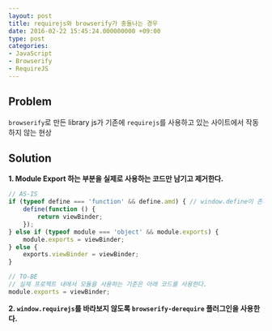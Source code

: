 ```yaml
---
layout: post
title: requirejs와 browserify가 충돌나는 경우
date: 2016-02-22 15:45:24.000000000 +09:00
type: post
categories:
- JavaScript
- Browserify
- RequireJS
---
```

## Problem

`browserify`로 만든 library js가 기존에 `requirejs`를 사용하고 있는 사이트에서 작동하지 않는 현상

## Solution

**1. Module Export 하는 부분을 실제로 사용하는 코드만 남기고 제거한다.**

``` js
// AS-IS
if (typeof define === 'function' && define.amd) { // window.define이 존재해서 export가 안되었음
    define(function () {
        return viewBinder;
    });
} else if (typeof module === 'object' && module.exports) {
    module.exports = viewBinder;
} else {
    exports.viewBinder = viewBinder;
}
```

``` js
// TO-BE
// 실제 프로젝트 내에서 모듈을 사용하는 기준은 아래 코드를 사용한다.
module.exports = viewBinder;
```

**2. `window.requirejs`를 바라보지 않도록 `browserify-derequire` 플러그인을 사용한다.**
